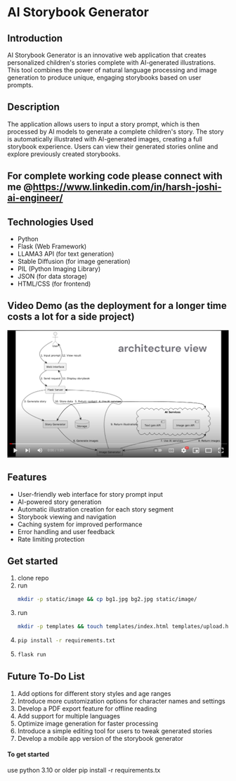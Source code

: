 # AI Storybook Generator

## Introduction
AI Storybook Generator is an innovative web application that creates personalized children's stories complete with AI-generated illustrations. This tool combines the power of natural language processing and image generation to produce unique, engaging storybooks based on user prompts.

## Description
The application allows users to input a story prompt, which is then processed by AI models to generate a complete children's story. The story is automatically illustrated with AI-generated images, creating a full storybook experience. Users can view their generated stories online and explore previously created storybooks.

## For complete working code please connect with me @https://www.linkedin.com/in/harsh-joshi-ai-engineer/

## Technologies Used
- Python
- Flask (Web Framework)
- LLAMA3 API (for text generation)
- Stable Diffusion (for image generation)
- PIL (Python Imaging Library)
- JSON (for data storage)
- HTML/CSS (for frontend)

## Video Demo (as the deployment for a longer time costs a lot for a side project)

[![IMAGE ALT TEXT HERE](video_thumbnail.png)](https://www.youtube.com/watch?v=JiLOqWepyo0w)


## Features
- User-friendly web interface for story prompt input
- AI-powered story generation
- Automatic illustration creation for each story segment
- Storybook viewing and navigation
- Caching system for improved performance
- Error handling and user feedback
- Rate limiting protection

## Get started
1) clone repo
2) run
   ```bash
   mkdir -p static/image && cp bg1.jpg bg2.jpg static/image/
   ```
4) run 
   ```bash
   mkdir -p templates && touch templates/index.html templates/upload.html
   ```
5) ```bash
   pip install -r requirements.txt
   ```
6) ```bash 
   flask run
   ```

## Future To-Do List
1. Add options for different story styles and age ranges
2. Introduce more customization options for character names and settings
3. Develop a PDF export feature for offline reading
4. Add support for multiple languages
5. Optimize image generation for faster processing
6. Introduce a simple editing tool for users to tweak generated stories
7.  Develop a mobile app version of the storybook generator

#### To get started
use python 3.10 or older
pip install -r requirements.tx
